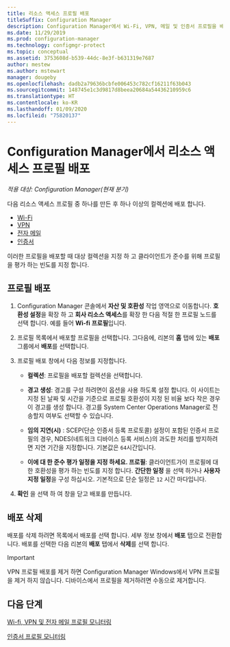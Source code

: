 ```yaml
---
title: 리소스 액세스 프로필 배포
titleSuffix: Configuration Manager
description: Configuration Manager에서 Wi-Fi, VPN, 메일 및 인증서 프로필을 배포하는 방법을 알아봅니다.
ms.date: 11/29/2019
ms.prod: configuration-manager
ms.technology: configmgr-protect
ms.topic: conceptual
ms.assetid: 3753608d-b539-44dc-8e3f-b631319e7687
author: mestew
ms.author: mstewart
manager: dougeby
ms.openlocfilehash: dadb2a79636bcbfe006453c782cf16211f63b043
ms.sourcegitcommit: 148745e1c3d9817d8beea20684a54436210959c6
ms.translationtype: HT
ms.contentlocale: ko-KR
ms.lasthandoff: 01/09/2020
ms.locfileid: "75820137"
---
```

# <a name="deploy-resource-access-profiles-in-configuration-manager"></a>Configuration Manager에서 리소스 액세스 프로필 배포

*적용 대상: Configuration Manager(현재 분기)*

다음 리소스 액세스 프로필 중 하나를 만든 후 하나 이상의 컬렉션에 배포 합니다.

- [Wi-Fi](/configmgr/protect/deploy-use/create-wifi-profiles)
- [VPN](/configmgr/protect/deploy-use/create-vpn-profiles)
- [전자 메일](/configmgr/mdm/deploy-use/create-exchange-activesync-profiles)
- [인증서](/configmgr/protect/deploy-use/create-certificate-profiles)

이러한 프로필을 배포할 때 대상 컬렉션을 지정 하 고 클라이언트가 준수를 위해 프로필을 평가 하는 빈도를 지정 합니다.  

## <a name="deploy-a-profile"></a>프로필 배포

1. Configuration Manager 콘솔에서 **자산 및 호환성** 작업 영역으로 이동합니다. **호환성 설정**을 확장 하 고 **회사 리소스 액세스**를 확장 한 다음 적절 한 프로필 노드를 선택 합니다. 예를 들어 **Wi-fi 프로필**입니다.

1. 프로필 목록에서 배포할 프로필을 선택합니다. 그다음에, 리본의 **홈** 탭에 있는 **배포** 그룹에서 **배포**를 선택합니다.  

1. 프로필 배포 창에서 다음 정보를 지정합니다.  

    - **컬렉션**: 프로필을 배포할 컬렉션을 선택합니다.

    - **경고 생성**: 경고를 구성 하려면이 옵션을 사용 하도록 설정 합니다. 이 사이트는 지정 된 날짜 및 시간을 기준으로 프로필 호환성이 지정 된 비율 보다 작은 경우이 경고를 생성 합니다. 경고를 System Center Operations Manager로 전송할지 여부도 선택할 수 있습니다.

    - **임의 지연(시)** : SCEP(단순 인증서 등록 프로토콜) 설정이 포함된 인증서 프로필의 경우, NDES(네트워크 디바이스 등록 서비스)의 과도한 처리를 방지하려면 지연 기간을 지정합니다. 기본값은 `64`시간입니다.  

    - **이에 대 한 준수 평가 일정을 지정 하세요. 프로필**: 클라이언트가이 프로필에 대 한 호환성을 평가 하는 빈도를 지정 합니다. **간단한 일정** 을 선택 하거나 **사용자 지정 일정**을 구성 하십시오. 기본적으로 단순 일정은 `12` 시간 마다입니다.

1. **확인** 을 선택 하 여 창을 닫고 배포를 만듭니다.

## <a name="delete-a-deployment"></a>배포 삭제

배포를 삭제 하려면 목록에서 배포를 선택 합니다. 세부 정보 창에서 **배포** 탭으로 전환합니다. 배포를 선택한 다음 리본의 **배포** 탭에서 **삭제**를 선택 합니다.

> [!IMPORTANT]
> VPN 프로필 배포를 제거 하면 Configuration Manager Windows에서 VPN 프로필을 제거 하지 않습니다. 디바이스에서 프로필을 제거하려면 수동으로 제거합니다.

## <a name="next-steps"></a>다음 단계

[Wi-fi, VPN 및 전자 메일 프로필 모니터링](/configmgr/protect/deploy-use/monitor-wifi-email-vpn-profiles)

[인증서 프로필 모니터링](/configmgr/protect/deploy-use/monitor-certificate-profiles)
